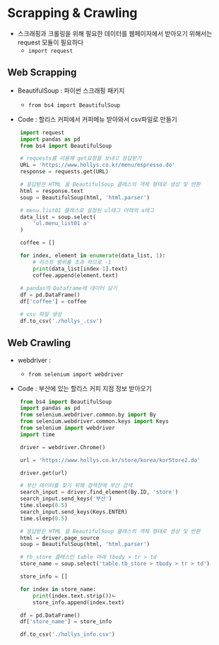 # Scrapping & Crawling
* 스크래핑과 크롤링을 위해 필요한 데이터를 웹페이지에서 받아오기 위해서는 request 모듈이 필요하다
    * `import request`

## Web Scrapping

* BeautifulSoup : 파이썬 스크래핑 패키지
    * `from bs4 import BeautifulSoup`

* Code : 할리스 커피에서 커피메뉴 받아와서 csv파일로 만들기

```python
    import request
    import pandas as pd
    from bs4 import BeautifulSoup

    # requests를 이용해 get요청을 보내고 응답받기
    URL = 'https://www.hollys.co.kr/menu/espresso.do'
    response = requests.get(URL)

    # 응답받은 HTML 을 BeautifulSoup 클래스의 객체 형태로 생성 및 반환
    html = response.text
    soup = BeautifulSoup(html, 'html.parser')

    # menu.list01 클래스로 설정된 ul태그 아래의 a태그
    data_list = soup.select(
        'ul.menu_list01 a'
    )

    coffee = []

    for index, element in enumerate(data_list, 1):
        # 리스트 범위를 초과 하므로 -1
        print(data_list[index-1].text)
        coffee.append(element.text)
    
    # pandas의 Dataframe에 데이터 담기
    df = pd.DataFrame()
    df['coffee'] = coffee

    # csv 파일 생성
    df.to_csv('./hollys_.csv')

```

## Web Crawling 

* webdriver : 
    * `from selenium import webdriver`

* Code : 부산에 있는 할리스 커피 지점 정보 받아오기

```python
    from bs4 import BeautifulSoup
    import pandas as pd
    from selenium.webdriver.common.by import By
    from selenium.webdriver.common.keys import Keys
    from selenium import webdriver
    import time

    driver = webdriver.Chrome()

    url = 'https://www.hollys.co.kr/store/korea/korStore2.do'

    driver.get(url)

    # 부산 데이터를 찾기 위해 검색창에 부산 검색
    search_input = driver.find_element(By.ID, 'store')
    search_input.send_keys('부산')
    time.sleep(0.5)
    search_input.send_keys(Keys.ENTER)
    time.sleep(0.5)

    # 응답받은 HTML 을 BeautifulSoup 클래스의 객체 형태로 생성 및 반환
    html = driver.page_source
    soup = BeautifulSoup(html, 'html.parser')

    # tb_store 클래스인 table 아래 tbody > tr > td
    store_name = soup.select('table.tb_store > tbody > tr > td')

    store_info = []

    for index in store_name:
        print(index.text.strip())ㄴ
        store_info.append(index.text)

    df = pd.DataFrame()
    df['store_name'] = store_info

    df.to_csv('./hollys_info.csv')
    
```